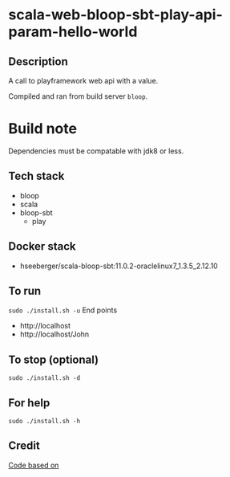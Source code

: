 # scala-web-bloop-sbt-play-api-param-hello-world

## Description
A call to playframework web api
with a value.

Compiled and ran from build server `bloop`.

# Build note
Dependencies must be compatable with jdk8 or less.

## Tech stack
- bloop
- scala
- bloop-sbt
  - play

## Docker stack
- hseeberger/scala-bloop-sbt:11.0.2-oraclelinux7_1.3.5_2.12.10

## To run
`sudo ./install.sh -u`
End points
- http://localhost
- http://localhost/John

## To stop (optional)
`sudo ./install.sh -d`

## For help
`sudo ./install.sh -h`

## Credit
[Code based on](https://www.baeldung.com/java-intro-to-the-play-framework)
